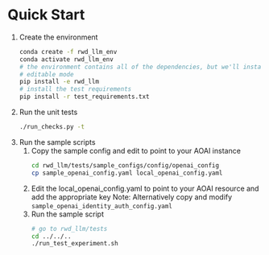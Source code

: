 
# Quick Start

1. Create the environment
    ```sh
    conda create -f rwd_llm_env
    conda activate rwd_llm_env
    # the environment contains all of the dependencies, but we'll install the package in 
    # editable mode
    pip install -e rwd_llm
    # install the test requirements
    pip install -r test_requirements.txt
    ```
1. Run the unit tests
    ```sh
    ./run_checks.py -t
    ```
1. Run the sample scripts
    1. Copy the sample config and edit to point to your AOAI instance
        ```sh
        cd rwd_llm/tests/sample_configs/config/openai_config
        cp sample_openai_config.yaml local_openai_config.yaml
        ```
    1. Edit the local_openai_config.yaml to point to your AOAI resource and add the
       appropriate key
       Note: Alternatively copy and modify `sample_openai_identity_auth_config.yaml`
    1. Run the sample script
        ```sh
        # go to rwd_llm/tests
        cd ../../..
        ./run_test_experiment.sh
        ```

